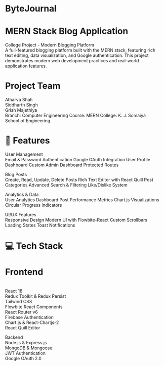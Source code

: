 # ByteJournal

# MERN Stack Blog Application
College Project - Modern Blogging Platform
<br>
A full-featured blogging platform built with the MERN stack, featuring rich text editing, data visualization, and Google authentication. This project demonstrates modern web development practices and real-world application features.
<br>

# Project Team
Atharva Shah
<br>
Siddharth Singh 
<br>
Grish Majethiya
<br>
Branch: Computer Engineering Course: MERN College: K. J. Somaiya School of Engineering

# 🚀 Features

 User Management
 <br>
Email & Password Authentication
Google OAuth Integration
User Profile Dashboard
Custom Admin Dashboard
Protected Routes

Blog Posts
<br>
Create, Read, Update, Delete Posts
Rich Text Editor with React Quill
Post Categories
Advanced Search & Filtering
Like/Dislike System

 Analytics & Data
 <br>
User Analytics Dashboard
Post Performance Metrics
Chart.js Visualizations
Circular Progress Indicators

 UI/UX Features
<br>
Responsive Design
Modern UI with Flowbite-React
Custom Scrollbars
Loading States
Toast Notifications

# 💻 Tech Stack

# Frontend
<br>
React 18
<br>
Redux Toolkit & Redux Persist
<br>
Tailwind CSS
<br>
Flowbite React Components
<br>
React Router v6
<br>
Firebase Authentication
<br>
Chart.js & React-Chartjs-2
<br>
React Quill Editor
<br>

Backend
<br>
Node.js & Express.js
<br>
MongoDB & Mongoose
<br>
JWT Authentication
<br>
Google OAuth 2.0
